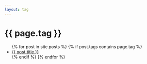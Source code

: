 ```yaml
---
layout: tag
---
```

<!--不行啊这个标签页就直接生成到tag这个页面本身了，没有出现那种对应具体tag页面的列表呜呜，难道要一个一个单独建立吗？-->




<h1>{{ page.tag }}</h1>

<ul>
{% for post in site.posts %}
  {% if post.tags contains page.tag %}
    <li>
      <a href="{{ post.url }}">{{ post.title }}</a>
    </li>
  {% endif %}
{% endfor %}
</ul>